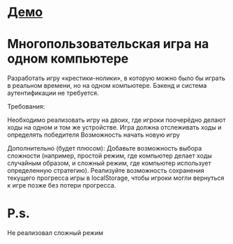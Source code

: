 # [Демо](https://traize.github.io/tic-tac-toe/)

# Многопользовательская игра на одном компьютере
Разработать игру «крестики-нолики», в которую можно было бы играть в реальном времени, но на одном компьютере. Бэкенд и система аутентификации не требуется.

Требования:


Необходимо реализовать игру на двоих, где игроки поочерёдно делают ходы на одном и том же устройстве.
Игра должна отслеживать ходы и определять победителя
Возможность начать новую игру

Дополнительно (будет плюсом): 
Добавьте возможность выбора сложности (например, простой режим, где компьютер делает ходы случайным образом, и сложный режим, где компьютер использует определенную стратегию).
Реализуйте возможность сохранения текущего прогресса игры в localStorage, чтобы игроки могли вернуться к игре позже без потери прогресса.


# P.s.
Не реализовал сложный режим
